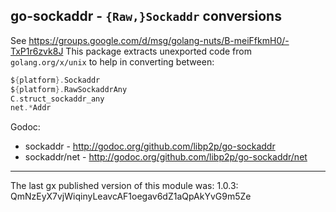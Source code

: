 ## go-sockaddr - `{Raw,}Sockaddr` conversions

See https://groups.google.com/d/msg/golang-nuts/B-meiFfkmH0/-TxP1r6zvk8J
This package extracts unexported code from `golang.org/x/unix` to help in converting
between:

```Go
${platform}.Sockaddr
${platform}.RawSockaddrAny
C.struct_sockaddr_any
net.*Addr
```

Godoc:

- sockaddr - http://godoc.org/github.com/libp2p/go-sockaddr
- sockaddr/net - http://godoc.org/github.com/libp2p/go-sockaddr/net

---

The last gx published version of this module was: 1.0.3: QmNzEyX7vjWiqinyLeavcAF1oegav6dZ1aQpAkYvG9m5Ze
